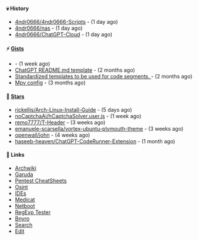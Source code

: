 #### 💀 History

- [4ndr0666/4ndr0666-Scripts](https://github.com/4ndr0666/4ndr0666-Scripts) - (1 day ago)
- [4ndr0666/nas](https://github.com/4ndr0666/nas) - (1 day ago)
- [4ndr0666/ChatGPT-Cloud](https://github.com/4ndr0666/ChatGPT-Cloud) - (1 day ago)

#### ⚡ [Gists](https://gist.github.com/4ndr0666)

- [](https://gist.github.com/cd22ab2bd4f5b4956af3e1f883ca0a60) - (1 week ago)
- [ChatGPT README.md template](https://gist.github.com/4544fdae1dfd8d364821db23bd63dd7f) - (2 months ago)
- [Standardized templates to be used for code segments. ](https://gist.github.com/814e30f80382ca7e6932133278642180) - (2 months ago)
- [Mpv config](https://gist.github.com/3b374e66eeb82b8d049b9fb70c5f2b16) - (3 months ago)

#### 🌟 [Stars](https://github.com/4ndr0666?tab=stars)

- [rickellis/Arch-Linux-Install-Guide](https://github.com/rickellis/Arch-Linux-Install-Guide) - (5 days ago)
- [noCaptchaAi/hCaptchaSolver.user.js](https://github.com/noCaptchaAi/hCaptchaSolver.user.js) - (1 week ago)
- [remo7777/T-Header](https://github.com/remo7777/T-Header) - (3 weeks ago)
- [emanuele-scarsella/vortex-ubuntu-plymouth-theme](https://github.com/emanuele-scarsella/vortex-ubuntu-plymouth-theme) - (3 weeks ago)
- [openwall/john](https://github.com/openwall/john) - (4 weeks ago)
- [haseeb-heaven/ChatGPT-CodeRunner-Extension](https://github.com/haseeb-heaven/ChatGPT-CodeRunner-Extension) - (1 month ago)

#### 📌 Links

- [Archwiki](https://wiki.archlinux.org/index.php?title=Special:Search&search)
- [Garuda](https://start.garudalinux.org)
- [Pentest CheatSheets](https://github.com/coreb1t/awesome-pentest-cheat-sheets)
- [Osint](https://github.com/cipher387/osint_stuff_tool_collection)
- [IDEs](https://github.com/styfle/awesome-online-ide)
- [Medicat](https://github.com/mon5termatt/medicat_installer)
- [Netboot](https://github.com/4ndr0666/netboot.xyz-custom)
- [RegExp Tester](https://iblogbox.com/devtools/regexp)
- [Bnyro](https://me.chatoyer.de/search/)
- [Search](https://github.com/edoardottt/awesome-hacker-search-engines)
- [Edit](https://github.com/4ndr0666/4ndr0666/blob/master/templates/README.md.tpl)


